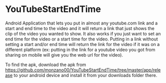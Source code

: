 # YouTubeStartEndTime
Android Application that lets you put in almost any youtube.com link and a start and end time to the video and it will return a link that just shows the clip of the video you wanted to show. It also works if you just want to set an end time for the video or a start time for the video. Putting in a link without setting a start and/or end time will return the link for the video if it was on a different platform (ex: putting in the link for a youtube video you got from sharing on mobile will give you the web url for the video).

To find the apk, download the apk from https://github.com/monzano00/YouTubeStartEndTime/tree/master/app/release
to your android device and install it from your downloads folder there.
